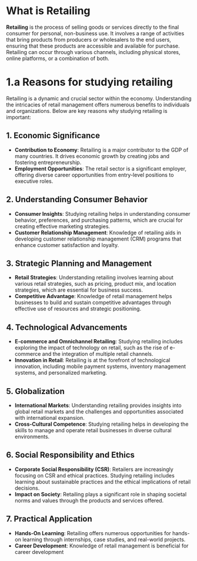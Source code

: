 # What is Retailing
**Retailing** is the process of selling goods or services directly to the final consumer for personal, non-business use. It involves a range of activities that bring products from producers or wholesalers to the end users, ensuring that these products are accessible and available for purchase. Retailing can occur through various channels, including physical stores, online platforms, or a combination of both.

# 1.a Reasons for studying retailing

Retailing is a dynamic and crucial sector within the economy. Understanding the intricacies of retail management offers numerous benefits to individuals and organizations. Below are key reasons why studying retailing is important:

## 1. Economic Significance
- **Contribution to Economy**: Retailing is a major contributor to the GDP of many countries. It drives economic growth by creating jobs and fostering entrepreneurship.
- **Employment Opportunities**: The retail sector is a significant employer, offering diverse career opportunities from entry-level positions to executive roles.

## 2. Understanding Consumer Behavior
- **Consumer Insights**: Studying retailing helps in understanding consumer behavior, preferences, and purchasing patterns, which are crucial for creating effective marketing strategies.
- **Customer Relationship Management**: Knowledge of retailing aids in developing customer relationship management (CRM) programs that enhance customer satisfaction and loyalty.

## 3. Strategic Planning and Management
- **Retail Strategies**: Understanding retailing involves learning about various retail strategies, such as pricing, product mix, and location strategies, which are essential for business success.
- **Competitive Advantage**: Knowledge of retail management helps businesses to build and sustain competitive advantages through effective use of resources and strategic positioning.

## 4. Technological Advancements
- **E-commerce and Omnichannel Retailing**: Studying retailing includes exploring the impact of technology on retail, such as the rise of e-commerce and the integration of multiple retail channels.
- **Innovation in Retail**: Retailing is at the forefront of technological innovation, including mobile payment systems, inventory management systems, and personalized marketing.

## 5. Globalization
- **International Markets**: Understanding retailing provides insights into global retail markets and the challenges and opportunities associated with international expansion.
- **Cross-Cultural Competence**: Studying retailing helps in developing the skills to manage and operate retail businesses in diverse cultural environments.

## 6. Social Responsibility and Ethics
- **Corporate Social Responsibility (CSR)**: Retailers are increasingly focusing on CSR and ethical practices. Studying retailing includes learning about sustainable practices and the ethical implications of retail decisions.
- **Impact on Society**: Retailing plays a significant role in shaping societal norms and values through the products and services offered.

## 7. Practical Application
- **Hands-On Learning**: Retailing offers numerous opportunities for hands-on learning through internships, case studies, and real-world projects.
- **Career Development**: Knowledge of retail management is beneficial for career development

